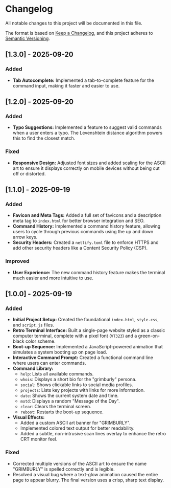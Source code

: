 # Changelog

All notable changes to this project will be documented in this file.

The format is based on [Keep a Changelog](https://keepachangelog.com/en/1.0.0/),
and this project adheres to [Semantic Versioning](https://semver.org/spec/v2.0.0.html).

## [1.3.0] - 2025-09-20

### Added
- **Tab Autocomplete:** Implemented a tab-to-complete feature for the command input, making it faster and easier to use.

## [1.2.0] - 2025-09-20

### Added
- **Typo Suggestions:** Implemented a feature to suggest valid commands when a user enters a typo. The Levenshtein distance algorithm powers this to find the closest match.

### Fixed
- **Responsive Design:** Adjusted font sizes and added scaling for the ASCII art to ensure it displays correctly on mobile devices without being cut off or distorted.

## [1.1.0] - 2025-09-19

### Added
- **Favicon and Meta Tags:** Added a full set of favicons and a description meta tag to `index.html` for better browser integration and SEO.
- **Command History:** Implemented a command history feature, allowing users to cycle through previous commands using the up and down arrow keys.
- **Security Headers:** Created a `netlify.toml` file to enforce HTTPS and add other security headers like a Content Security Policy (CSP).

### Improved
- **User Experience:** The new command history feature makes the terminal much easier and more intuitive to use.

## [1.0.0] - 2025-09-19

### Added

- **Initial Project Setup:** Created the foundational `index.html`, `style.css`, and `script.js` files.
- **Retro Terminal Interface:** Built a single-page website styled as a classic computer terminal, complete with a pixel font (`VT323`) and a green-on-black color scheme.
- **Boot-up Sequence:** Implemented a JavaScript-powered animation that simulates a system booting up on page load.
- **Interactive Command Prompt:** Created a functional command line where users can enter commands.
- **Command Library:**
    - `help`: Lists all available commands.
    - `whois`: Displays a short bio for the "grimburly" persona.
    - `social`: Shows clickable links to social media profiles.
    - `projects`: Lists key projects with links for more information.
    - `date`: Shows the current system date and time.
    - `motd`: Displays a random "Message of the Day".
    - `clear`: Clears the terminal screen.
    - `reboot`: Restarts the boot-up sequence.
- **Visual Effects:**
    - Added a custom ASCII art banner for "GRIMBURLY".
    - Implemented colored text output for better readability.
    - Added a subtle, non-intrusive scan lines overlay to enhance the retro CRT monitor feel.

### Fixed

- Corrected multiple versions of the ASCII art to ensure the name "GRIMBURLY" is spelled correctly and is legible.
- Resolved a visual bug where a text-glow animation caused the entire page to appear blurry. The final version uses a crisp, sharp text display.